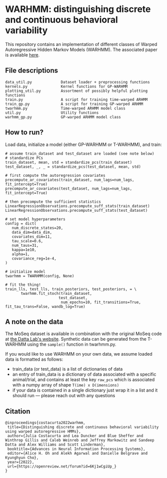 # WARHMM: distinguishing discrete and continuous behavioral variability

This repository contains an implementation of different classes of Warped Autoregressive Hidden Markov Models (WARHMM). The associated paper is available [here](https://openreview.net/forum?id=6Kj1wCgiUp_).

## File descriptions
```
data_util.py             Dataset loader + preprocessing functions
kernels.py               Kernel functions for GP-WARHMM
plotting_util.py         Assortment of possibly helpful plotting functions
train.py                 A script for training time-warped ARHMM
train_gp.py              A script for training GP-warped ARHMM
twarhmm.py               Time-warped ARHMM model class
util.py                  Utility functions
warhmm_gp.py             GP-warped ARHMM model class
 ```
 ## How to run?
 Load data, initialize a model (either GP-WARHMM or T-WARHMM), and train:
 ```
 # assume train_dataset and test_dataset are loaded (see note below)
 # standardize PCs
train_dataset, mean, std = standardize_pcs(train_dataset)
test_dataset, _, _ = standardize_pcs(test_dataset, mean, std)
 
# first compute the autoregression covariates
precompute_ar_covariates(train_dataset, num_lags=num_lags, fit_intercept=True)
precompute_ar_covariates(test_dataset, num_lags=num_lags, fit_intercept=True)

# then precompute the sufficient statistics
LinearRegressionObservations.precompute_suff_stats(train_dataset)
LinearRegressionObservations.precompute_suff_stats(test_dataset)

# set model hyperparameters
config = dict(
    num_discrete_states=20,
    data_dim=data_dim,
    covariates_dim=11,
    tau_scale=0.6,
    num_taus=31,
    kappa=1e10,
    alpha=1,
    covariance_reg=1e-4,
)

# initialize model 
twarhmm = TWARHMM(config, None)

# fit the thing!
train_lls, test_lls, train_posteriors, test_posteriors, = \
        twarhmm.fit_stoch(train_dataset,
                         test_dataset,
                          num_epochs=10, fit_transitions=True, fit_tau_trans=False, wandb_log=True)
 ```
 
 ## A note on the data
 The MoSeq dataset is available in combination with the original MoSeq code at [the Datta Lab's website](https://dattalab.github.io/moseq2-website/). Synthetic data can be generated from the T-WARHMM using the `sample()` function in twarhmm.py.
 
 If you would like to use WARHMM on your own data, we assume loaded data is formatted as follows:
 - train_data (or test_data) is a list of dictionaries of data
 - an entry of train_data is a dictionary of data associated with a specific animal/trial, and contains at least the key `raw_pcs` which is associated with a numpy array of shape `T(ime) x D(imensions)`
 - if your data is contained in a single dictionary just wrap it in a list and it should run &mdash; please reach out with any questions
 
 ## Citation
 ```
@inproceedings{costacurta2022warhmm,
  title={Distinguishing discrete and continuous behavioral variability using warped autoregressive HMMs},
  author={Julia Costacurta and Lea Duncker and Blue Sheffer and Winthrop Gillis and Caleb Weinreb and Jeffrey Markowitz and Sandeep Datta and Alex Williams and Scott Linderman},
  booktitle={Advances in Neural Information Processing Systems},
  editor={Alice H. Oh and Alekh Agarwal and Danielle Belgrave and Kyunghyun Cho},
  year={2022},
  url={https://openreview.net/forum?id=6Kj1wCgiUp_}
}
```
